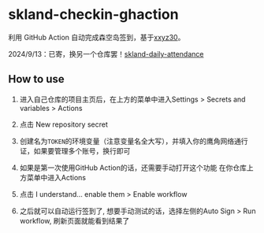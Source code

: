 # skland-checkin-ghaction

利用 GitHub Action 自动完成森空岛签到，基于[xxyz30](https://gitee.com/FancyCabbage/skyland-auto-sign#mode3)。

2024/9/13：已寄，换另一个仓库罢！[skland-daily-attendance](https://github.com/enpitsuLin/skland-daily-attendance)

## How to use
1. 进入自己仓库的项目主页后，在上方的菜单中进入Settings > Secrets and variables > Actions

2. 点击 New repository secret

3. 创建名为`TOKEN`的环境变量（注意变量名全大写），并填入你的鹰角网络通行证，如果要管理多个账号，换行即可

4. 如果是第一次使用GitHub Action的话，还需要手动打开这个功能 在你仓库上方菜单中进入Actions

5. 点击 I understand... enable them > Enable workflow

6. 之后就可以自动运行签到了, 想要手动测试的话，选择左侧的Auto Sign > Run workflow, 刷新页面就能看到结果了
